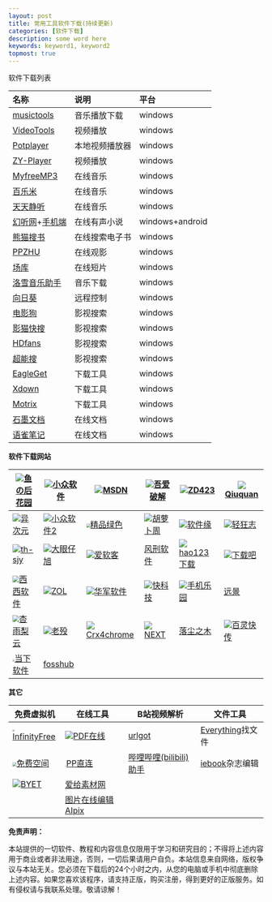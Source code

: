 ```yaml
---
layout: post
title: 常用工具软件下载(持续更新)
categories: [软件下载]
description: some word here
keywords: keyword1, keyword2
topmost: true
---
```




软件下载列表

| 名称                                                         | 说明           | 平台            |
| :----------------------------------------------------------- | :------------- | :-------------- |
| [musictools](http://tool.yijingying.com/musictools/)         | 音乐播放下载   | windows         |
| [VideoTools](http://tool.yijingying.com/videotools)          | 视频播放       | windows         |
| [Potplayer](https://potplayer.org/)                          | 本地视频播放器 | windows         |
| [ZY-Player](https://github.com/Hunlongyu/ZY-Player/releases) | 视频播放       | windows         |
| [MyfreeMP3](http://tool.liumingye.cn/music/)                 | 在线音乐       | windows         |
| [百乐米](https://bailemi.com/)                               | 在线音乐       | windows         |
| [天天静听](http://47.112.23.238/)                            | 在线音乐       | windows         |
| [幻听网](http://www.ting89.com/)+[手机端](http://m.ting89.com/) | 在线有声小说   | windows+android |
| [熊猫搜书](https://ebook.huzerui.com/#/)                     | 在线搜索电子书 | windows         |
| [PPZHU](http://www.ppzhu.vip/)                               | 在线观影       | windows         |
| [场库](https://www.vmovier.com/)                             | 在线短片       | windows         |
| [洛雪音乐助手](https://github.com/lyswhut/lx-music-desktop/releases) | 音乐下载       | windows         |
| [向日葵](https://sunlogin.oray.com/personal/)                | 远程控制       | windows         |
| [电影狗](http://www.dianyinggou.com/)                        | 影视搜索       | windows         |
| [影猫快搜](http://www.mvcat.com/vsearch/?type=online&word=)  | 影视搜索       | windows         |
| [HDfans](https://hdfans.org/index.php)                       | 影视搜索       | windows         |
| [超能搜](https://www.chaonengso.com/)                        | 影视搜索       | windows         |
| [EagleGet](http://www.eagleget.com/)                         | 下载工具       | windows         |
| [Xdown](https://xdown.org/)                                  | 下载工具       | windows         |
| [Motrix](https://motrix.app/)                                | 下载工具       | windows         |
| [石墨文档](https://shimo.im/)                                | 在线文档       | windows         |
| [语雀笔记](https://www.yuque.com/)                           | 在线文档       | windows         |

**软件下载网站**

| ![](https://ssl-static.fishlee.net/favicon.ico)[鱼の后花园](https://www.fishlee.net/) | ![](https://love.appinn.com/favicon-32x32.png)[小众软件](https://love.appinn.com/) | ![](https://msdn.itellyou.cn/favicon.ico)[MSDN](https://msdn.itellyou.cn/) | ![](https://www.52pojie.cn/favicon.ico)[吾爱破解](https://www.52pojie.cn/) | ![](https://www.zdfans.com/favicon.ico)[ZD423](https://www.zdfans.com/) | ![](http://www.qiuquan.cc/favicon.ico)[Qiuquan](http://www.qiuquan.cc/) |
| ------------------------------------------------------------ | ------------------------------------------------------------ | ------------------------------------------------------------ | ------------------------------------------------------------ | ------------------------------------------------------------ | ------------------------------------------------------------ |
| ![](https://cdn.iplaysoft.com/ips/icon/favicon-v1/favicon.ico)[异次元](https://www.iplaysoft.com/) | ![](https://img3.appinn.net/static/wp-content/uploads/Appinn-icon-32.jpg)[小众软件2](https://www.appinn.com/) | <img src="https://cdn.portablesoft.org/favicon.ico" style="zoom:50%;" />[精品绿色](https://www.portablesoft.org/) | ![](http://www.carrotchou.blog/wp-content/uploads/2017/01/cropped-1-32x32.jpg)[胡萝卜周](http://www.carrotchou.blog/) | ![](https://www.appcgn.com/favicon.ico)[软件缘](https://www.appcgn.com/) | ![](https://www.flighty.cn/favicon.ico)[轻狂志](https://www.flighty.cn/) |
| ![](http://www.th-sjy.com/favicon.ico)[th-sjy](http://www.th-sjy.com/) | ![](http://www.dayanzai.me/favicon.ico)[大眼仔旭](http://www.dayanzai.me/) | ![](http://www.iruanke.com/favicon.ico)[爱软客](http://www.bokeboke.net/) | [风刑软件](https://www.wsf1234.com/)                         | ![](http://www.hao123.com/favicon.ico?version=1590546703)[hao123下载](http://soft.hao123.com/) | ![](https://www.xiazaiba.com/favicon.ico)[下载吧](https://www.xiazaiba.com/) |
| <img src="https://www.cr173.com/favicon.ico" style="zoom:80%;" />[西西软件](https://www.cr173.com/) | ![](http://xiazai.zol.com.cn/favicon.ico)[ZOL](http://xiazai.zol.com.cn/) | ![](https://www.onlinedown.net/favicon.ico)[华军软件](https://www.onlinedown.net/) | ![](http://www.mydrivers.com/favicon.ico)[快科技](http://www.mydrivers.com/) | ![](https://soft.shouji.com.cn/favicon.ico)[手机乐园](https://soft.shouji.com.cn/) | [远景](http://bbs.pcbeta.com/)                               |
| <img src="https://www.xyboot.com/wp-content/uploads/2017/09/logoi.png" style="zoom:80%;" />[杏雨梨云](https://www.xyboot.com/) | ![](https://www.laomo.me/cdn/img/favicon.ico)[老殁](https://www.mpyit.com/) | ![](https://s.crx4chrome.com/favicon.ico)[Crx4chrome](https://www.crx4chrome.com/) | ![](https://next.itellyou.cn/favicon.ico)[NEXT](https://next.itellyou.cn/) | [落尘之木](https://www.luochenzhimu.com/)                    | ![](https://static.oschina.net/new-osc/img/favicon.ico)[百灵快传](https://www.oschina.net) |
| <img src="http://www.downxia.com/statics/images/logo.jpg" style="zoom:25%;" />[当下软件](http://www.downxia.com/) | [fosshub](https://www.fosshub.com/)                          |                                                              |                                                              |                                                              |                                                              |

**其它**

| 免费虚拟机                                                   | 在线工具                                                     | B站视频解析                                                  | 文件工具                                             |
| ------------------------------------------------------------ | ------------------------------------------------------------ | ------------------------------------------------------------ | ---------------------------------------------------- |
| <img src="https://app.infinityfree.net/favicon.ico" style="zoom:25%;" />[InfinityFree](https://app.infinityfree.net/) | ![](https://www.ilovepdf.com/img/favicons-pdf/favicon-16x16.png)[PDF在线](https://www.ilovepdf.com/zh-cn) | [urlgot](https://v.urlgot.cn/)                               | [Everything](https://www.voidtools.com/zh-cn/)找文件 |
| <img src="https://freela.ml/favicon.ico" style="zoom:50%;" />[免费空间](https://freela.ml/) | <img src="https://www.ppzhilian.com/statics/icons/favicon.ico" style="zoom:15%;" />[PP直连](https://www.ppzhilian.com/) | [哔哩哔哩(bilibili)助手](http://www.cnplugins.com/fuzhu/zuolizuolizhushou/) | [iebook](http://www.iebook.cn/)杂志编辑              |
| ![](https://byet.host/favicon.ico)[BYET](https://byet.host/) | [爱给素材网](http://www.aigei.com/)                          |                                                              |                                                      |
|                                                              | [图片在线编辑AIpix](https://aipix.net/editor/)               |                                                              |                                                      |



**免责声明：**

本站提供的一切软件、教程和内容信息仅限用于学习和研究目的；不得将上述内容用于商业或者非法用途，否则，一切后果请用户自负。本站信息来自网络，版权争议与本站无关。您必须在下载后的24个小时之内，从您的电脑或手机中彻底删除上述内容。如果您喜欢该程序，请支持正版，购买注册，得到更好的正版服务。如有侵权请与我联系处理。敬请谅解！